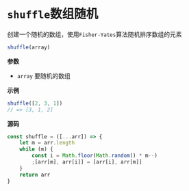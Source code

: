 # `shuffle`数组随机

创建一个随机的数组，使用`Fisher-Yates`算法随机排序数组的元素

```js
shuffle(array)
```

**参数**

-   `array` 要随机的数组

**示例**

```js
shuffle([2, 3, 1])
// => [3, 1, 2]
```

**源码**

```js
const shuffle = ([...arr]) => {
    let m = arr.length
    while (m) {
        const i = Math.floor(Math.random() * m--)
        ;[arr[m], arr[i]] = [arr[i], arr[m]]
    }
    return arr
}
```